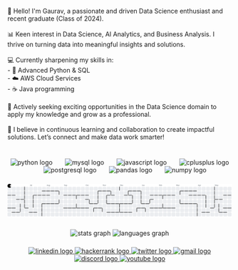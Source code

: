 <p align="left">👋 Hello! I'm Gaurav, a passionate and driven Data Science enthusiast and recent graduate (Class of 2024). <br><br>📊 Keen interest in Data Science, AI Analytics, and Business Analysis. I thrive on turning data into meaningful insights and solutions.<br><br>💻 Currently sharpening my skills in:<br>   - 🐍 Advanced Python & SQL<br>   - ☁️ AWS Cloud Services<br>   - ☕ Java programming<br><br>🎯 Actively seeking exciting opportunities in the Data Science domain to apply my knowledge and grow as a professional.<br><br>🌟 I believe in continuous learning and collaboration to create impactful solutions. Let’s connect and make data work smarter!</p>

###

<br clear="both">

<div align="center">
  <img src="https://cdn.jsdelivr.net/gh/devicons/devicon/icons/python/python-original.svg" height="70" alt="python logo"  />
  <img width="20" />
  <img src="https://cdn.jsdelivr.net/gh/devicons/devicon/icons/mysql/mysql-original.svg" height="70" alt="mysql logo"  />
  <img width="20" />
  <img src="https://cdn.jsdelivr.net/gh/devicons/devicon/icons/javascript/javascript-original.svg" height="70" alt="javascript logo"  />
  <img width="20" />
  <img src="https://cdn.jsdelivr.net/gh/devicons/devicon/icons/cplusplus/cplusplus-original.svg" height="70" alt="cplusplus logo"  />
  <img width="20" />
  <img src="https://cdn.jsdelivr.net/gh/devicons/devicon/icons/postgresql/postgresql-original.svg" height="70" alt="postgresql logo"  />
  <img width="20" />
  <img src="https://cdn.jsdelivr.net/gh/devicons/devicon/icons/pandas/pandas-original.svg" height="70" alt="pandas logo"  />
  <img width="20" />
  <img src="https://cdn.jsdelivr.net/gh/devicons/devicon/icons/numpy/numpy-original.svg" height="70" alt="numpy logo"  />
</div>

###

<picture>
  <source media="(prefers-color-scheme: dark)" srcset="https://raw.githubusercontent.com/GauravS-7/GauravS-7/output/pacman-contribution-graph-dark.svg">
  <source media="(prefers-color-scheme: light)" srcset="https://raw.githubusercontent.com/GauravS-7/GauravS-7/output/pacman-contribution-graph.svg">
  <img alt="pacman contribution graph" src="https://raw.githubusercontent.com/GauravS-7/GauravS-7/output/pacman-contribution-graph.svg">
</picture>

###

<div align="center">
  <img src="https://github-readme-stats.vercel.app/api?username=GauravS-7&hide_title=false&hide_rank=false&show_icons=true&include_all_commits=true&count_private=true&disable_animations=false&theme=dracula&locale=en&hide_border=true&order=1&custom_title=Gaurav's%20Stats" height="149" alt="stats graph"  />
  <img src="https://github-readme-stats.vercel.app/api/top-langs?username=GauravS-7&locale=en&hide_title=false&layout=compact&card_width=320&langs_count=5&theme=dracula&hide_border=true&order=2" height="150" alt="languages graph"  />
</div>

###

<div align="center">
  <a href="https://www.linkedin.com/in/gaurav-sonawane7" target="_blank">
    <img src="https://img.shields.io/static/v1?message=LinkedIn&logo=linkedin&label=&color=0077B5&logoColor=white&labelColor=&style=for-the-badge" height="40" alt="linkedin logo"  />
  </a>
  <a href="https://www.hackerrank.com/profile/gauravpsonawane1" target="_blank">
  <img src="https://img.shields.io/static/v1?message=HackerRank&logo=hackerrank&label=&color=2EC866&logoColor=white&labelColor=&style=for-the-badge" height="40" alt="hackerrank logo"  />
  </a>
  <a href="https://x.com/itzsherlock07?t=xUwgBPd2qXX3gJAgurP89w&s=09" target="_blank">
    <img src="https://img.shields.io/static/v1?message=Twitter&logo=twitter&label=&color=1DA1F2&logoColor=white&labelColor=&style=for-the-badge" height="40" alt="twitter logo"  />
  </a>
  <a href="gauravpsonawane07@gmail.com" target="_blank">
    <img src="https://img.shields.io/static/v1?message=Gmail&logo=gmail&label=&color=D14836&logoColor=white&labelColor=&style=for-the-badge" height="40" alt="gmail logo"  />
  </a>
  <a href="https://www.discordapp.com/users/1143594451684560977" target="_blank">
    <img src="https://img.shields.io/static/v1?message=Discord&logo=discord&label=&color=7289DA&logoColor=white&labelColor=&style=for-the-badge" height="40" alt="discord logo"  />
  </a>
  <a href="https://www.youtube.com/@ItzSherlock" target="_blank">
    <img src="https://img.shields.io/static/v1?message=Youtube&logo=youtube&label=&color=FF0000&logoColor=white&labelColor=&style=for-the-badge" height="40" alt="youtube logo"  />
  </a>
</div>

###
 
 
###

